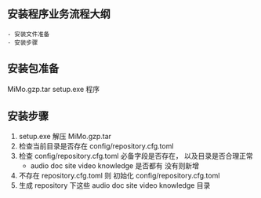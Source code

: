 ## 安装程序业务流程大纲
    - 安装文件准备
    - 安装步骤
## 安装包准备
MiMo.gzp.tar
setup.exe 程序
## 安装步骤
1. setup.exe 解压 MiMo.gzp.tar
2. 检查当前目录是否存在 config/repository.cfg.toml
3. 检查 config/repository.cfg.toml 必备字段是否存在， 以及目录是否合理正常
    - audio doc site video knowledge 是否都有 没有则新增
4. 不存在 repository.cfg.toml 则 初始化 config/repository.cfg.toml
5. 生成 repository 下这些 audio doc site video knowledge 目录

